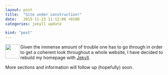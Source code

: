 ```yaml
---
layout: post
title:  "Site under construction!"
date:   2015-11-23 11:12:00 +0100
categories: jekyll update

kind: "post"
---
```


<img align="left" src="{{ site.post_depth }}/img/warning.png" width="45px"/>

Given the immense amount of trouble one has to go through in order to get a coherent look throughout a whole website, I have decided to rebuild my homepage with [Jekyll].

More sections and information will follow up (hopefully) soon.

[Jekyll]:https://github.com/jekyll/jekyll
